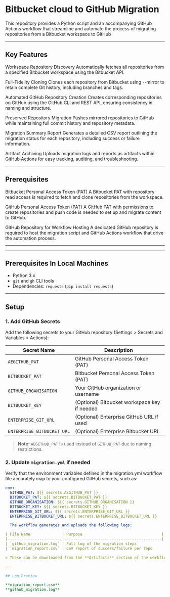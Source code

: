 # Bitbucket cloud to GitHub Migration

This repository provides a Python script and an accompanying GitHub Actions workflow that streamline and automate the process of migrating repositories from a Bitbucket workspace to GitHub

---

## Key Features
Workspace Repository Discovery
Automatically fetches all repositories from a specified Bitbucket workspace using the Bitbucket API.

Full-Fidelity Cloning
Clones each repository from Bitbucket using --mirror to retain complete Git history, including branches and tags.

Automated GitHub Repository Creation
Creates corresponding repositories on GitHub using the GitHub CLI and REST API, ensuring consistency in naming and structure.

Preserved Repository Migration
Pushes mirrored repositories to GitHub while maintaining full commit history and repository metadata.

Migration Summary Report
Generates a detailed CSV report outlining the migration status for each repository, including success or failure information.

Artifact Archiving
Uploads migration logs and reports as artifacts within GitHub Actions for easy tracking, auditing, and troubleshooting.

---

## Prerequisites

Bitbucket Personal Access Token (PAT)
A Bitbucket PAT with repository read access is required to fetch and clone repositories from the workspace.

GitHub Personal Access Token (PAT)
A GitHub PAT with permissions to create repositories and push code is needed to set up and migrate content to GitHub.

GitHub Repository for Workflow Hosting
A dedicated GitHub repository is required to host the migration script and GitHub Actions workflow that drive the automation process.

---

---

## Prerequisites In Local Machines

- Python 3.x
- `git` and `gh` CLI tools
- Dependencies: `requests` (`pip install requests`)

---

## Setup

### 1. Add GitHub Secrets

Add the following secrets to your GitHub repository (Settings > Secrets and Variables > Actions):

| Secret Name          | Description                                  |
|----------------------|----------------------------------------------|
| `AEGITHUB_PAT`        | GitHub Personal Access Token (PAT)           |
| `BITBUCKET_PAT`      | Bitbucket Personal Access Token (PAT)        |
| `GITHUB_ORGANISATION`| Your GitHub organization or username         |
| `BITBUCKET_KEY`      | (Optional) Bitbucket workspace key if needed  
| `ENTERPRISE_GIT_URL` | (Optional) Enterprise GitHub URL if used     |
| `ENTERPRISE_BITBUCKET_URL` | (Optional) Enterprise Bitbucket URL    |

> **Note:** `AEGITHUB_PAT` is used instead of `GITHUB_PAT` due to naming restrictions.

### 2. Update `migration.yml` if needed

Verify that the environment variables defined in the migration.yml workflow file accurately map to your configured GitHub secrets, such as:

```yaml
env:
  GITHUB_PAT: ${{ secrets.AEGITHUB_PAT }}
  BITBUCKET_PAT: ${{ secrets.BITBUCKET_PAT }}
  GITHUB_ORGANISATION: ${{ secrets.GITHUB_ORGANISATION }}
  BITBUCKET_KEY: ${{ secrets.BITBUCKET_KEY }}
  ENTERPRISE_GIT_URL: ${{ secrets.ENTERPRISE_GIT_URL }}
  ENTERPRISE_BITBUCKET_URL: ${{ secrets.ENTERPRISE_BITBUCKET_URL }}

  The workflow generates and uploads the following logs:

| File Name              | Purpose                                   |
|------------------------|-------------------------------------------|
| `github_migration.log` | Full log of the migration steps            |
| `migration_report.csv` | CSV report of success/failure per repo     |

> These can be downloaded from the **Artifacts** section of the workflow run.

---

## Log Preview

**migration_report.csv**
**github_migration.log**
